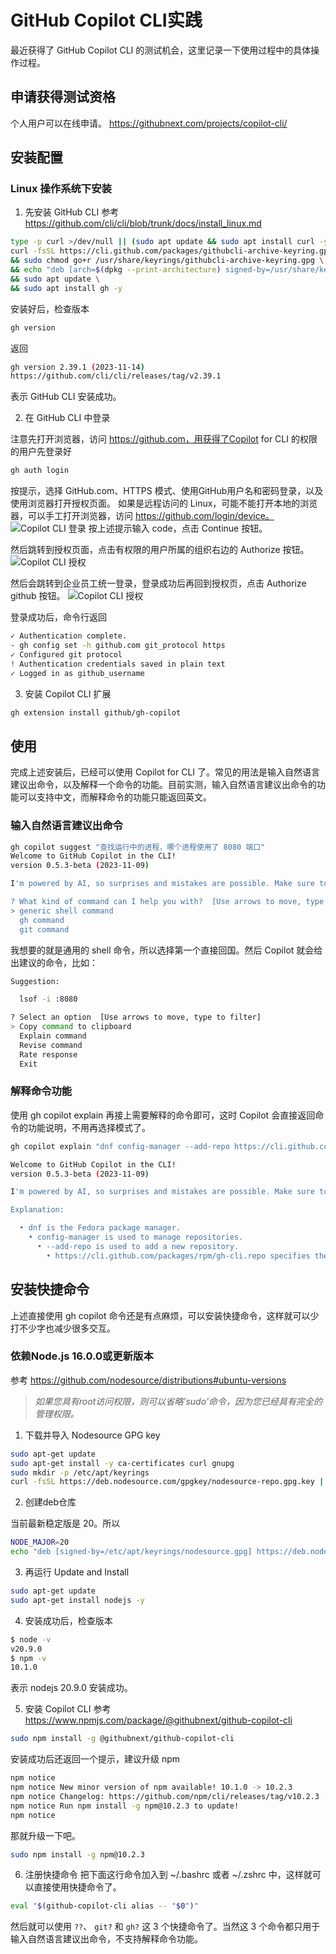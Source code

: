 # GitHub Copilot CLI实践
最近获得了 GitHub Copilot CLI 的测试机会，这里记录一下使用过程中的具体操作过程。

## 申请获得测试资格
个人用户可以在线申请。
https://githubnext.com/projects/copilot-cli/

## 安装配置
### Linux 操作系统下安装

1. 先安装 GitHub CLI
参考 https://github.com/cli/cli/blob/trunk/docs/install_linux.md
    
```sh
type -p curl >/dev/null || (sudo apt update && sudo apt install curl -y)
curl -fsSL https://cli.github.com/packages/githubcli-archive-keyring.gpg | sudo dd of=/usr/share/keyrings/githubcli-archive-keyring.gpg \
&& sudo chmod go+r /usr/share/keyrings/githubcli-archive-keyring.gpg \
&& echo "deb [arch=$(dpkg --print-architecture) signed-by=/usr/share/keyrings/githubcli-archive-keyring.gpg] https://cli.github.com/packages stable main" | sudo tee /etc/apt/sources.list.d/github-cli.list > /dev/null \
&& sudo apt update \
&& sudo apt install gh -y
```
安装好后，检查版本
```sh
gh version
```
返回
```sh
gh version 2.39.1 (2023-11-14)
https://github.com/cli/cli/releases/tag/v2.39.1
```
表示 GitHub CLI 安装成功。

2. 在 GitHub CLI 中登录

注意先打开浏览器，访问 https://github.com，用获得了Copilot for CLI 的权限的用户先登录好

```sh
gh auth login
```
按提示，选择 GitHub.com、HTTPS 模式、使用GitHub用户名和密码登录，以及使用浏览器打开授权页面。
如果是远程访问的 Linux，可能不能打开本地的浏览器，可以手工打开浏览器，访问 https://github.com/login/device。
![Copilot CLI 登录](img/copilot-cli-login.png)
按上述提示输入 code，点击 Continue 按钮。

然后跳转到授权页面，点击有权限的用户所属的组织右边的 Authorize 按钮。
![Copilot CLI 授权](img/copilot-cli-auth.png)

然后会跳转到企业员工统一登录，登录成功后再回到授权页，点击 Authorize github 按钮。
![Copilot CLI 授权](img/copilot-cli-auth1.png)

登录成功后，命令行返回
```sh
✓ Authentication complete.
- gh config set -h github.com git_protocol https
✓ Configured git protocol
! Authentication credentials saved in plain text
✓ Logged in as github_username
```

3. 安装 Copilot CLI 扩展

```sh
gh extension install github/gh-copilot
```

## 使用
完成上述安装后，已经可以使用 Copilot for CLI 了。常见的用法是输入自然语言建议出命令，以及解释一个命令的功能。目前实测，输入自然语言建议出命令的功能可以支持中文，而解释命令的功能只能返回英文。

### 输入自然语言建议出命令

```sh
gh copilot suggest "查找运行中的进程，哪个进程使用了 8080 端口"
Welcome to GitHub Copilot in the CLI!
version 0.5.3-beta (2023-11-09)

I'm powered by AI, so surprises and mistakes are possible. Make sure to verify any generated code or suggestions, and share feedback so that we can learn and improve.

? What kind of command can I help you with?  [Use arrows to move, type to filter]
> generic shell command
  gh command
  git command
```
我想要的就是通用的 shell 命令，所以选择第一个直接回国。然后 Copilot 就会给出建议的命令，比如：
```sh
Suggestion:

  lsof -i :8080

? Select an option  [Use arrows to move, type to filter]
> Copy command to clipboard
  Explain command
  Revise command
  Rate response
  Exit
```

### 解释命令功能

使用 gh copilot explain 再接上需要解释的命令即可，这时 Copilot 会直接返回命令的功能说明，不用再选择模式了。

```sh
gh copilot explain "dnf config-manager --add-repo https://cli.github.com/packages/rpm/gh-cli.repo"

Welcome to GitHub Copilot in the CLI!
version 0.5.3-beta (2023-11-09)

I'm powered by AI, so surprises and mistakes are possible. Make sure to verify any generated code or suggestions, and share feedback so that we can learn and improve.

Explanation:

  • dnf is the Fedora package manager.
    • config-manager is used to manage repositories.
      • --add-repo is used to add a new repository.
        • https://cli.github.com/packages/rpm/gh-cli.repo specifies the URL of the new repository.
```

## 安装快捷命令
上述直接使用 gh copilot 命令还是有点麻烦，可以安装快捷命令，这样就可以少打不少字也减少很多交互。

### 依赖Node.js 16.0.0或更新版本

参考 https://github.com/nodesource/distributions#ubuntu-versions

> _如果您具有root访问权限，则可以省略'sudo'命令，因为您已经具有完全的管理权限。_

1. 下载并导入 Nodesource GPG key

```sh
sudo apt-get update
sudo apt-get install -y ca-certificates curl gnupg
sudo mkdir -p /etc/apt/keyrings
curl -fsSL https://deb.nodesource.com/gpgkey/nodesource-repo.gpg.key | sudo gpg --dearmor -o /etc/apt/keyrings/nodesource.gpg
```

2. 创建deb仓库

当前最新稳定版是 20。所以

```sh
NODE_MAJOR=20
echo "deb [signed-by=/etc/apt/keyrings/nodesource.gpg] https://deb.nodesource.com/node_$NODE_MAJOR.x nodistro main" | sudo tee /etc/apt/sources.list.d/nodesource.list
```

3. 再运行 Update and Install

```sh
sudo apt-get update
sudo apt-get install nodejs -y
```
4. 安装成功后，检查版本

```sh
$ node -v
v20.9.0
$ npm -v
10.1.0
```
表示 nodejs 20.9.0 安装成功。

5. 安装 Copilot CLI
参考 https://www.npmjs.com/package/@githubnext/github-copilot-cli

```sh
sudo npm install -g @githubnext/github-copilot-cli
```

安装成功后还返回一个提示，建议升级 npm

```sh
npm notice
npm notice New minor version of npm available! 10.1.0 -> 10.2.3
npm notice Changelog: https://github.com/npm/cli/releases/tag/v10.2.3
npm notice Run npm install -g npm@10.2.3 to update!
npm notice
```
那就升级一下吧。
```sh
sudo npm install -g npm@10.2.3
```

6. 注册快捷命令
把下面这行命令加入到 ~/.bashrc 或者 ~/.zshrc 中，这样就可以直接使用快捷命令了。

```sh
eval "$(github-copilot-cli alias -- "$0")"
```
然后就可以使用 `??`、 `git?` 和 `gh?` 这 3 个快捷命令了。当然这 3 个命令都只用于输入自然语言建议出命令，不支持解释命令功能。